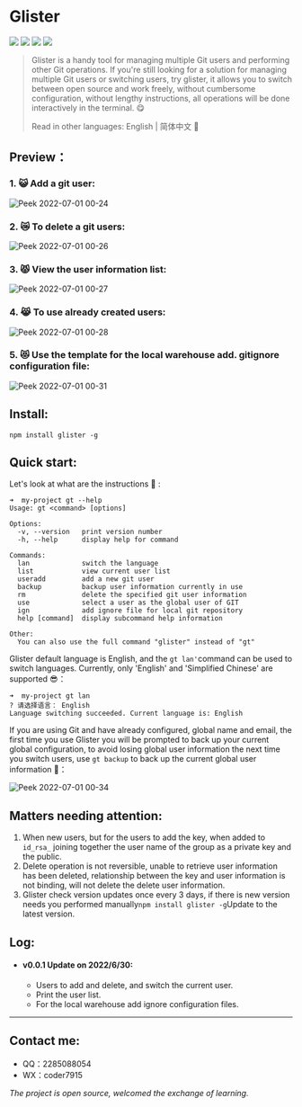 # Glister

![](https://img.shields.io/badge/npm%20package-v0.0.1-yellow) ![](https://img.shields.io/badge/node->=16.15.0-blue?color=red&) ![](https://img.shields.io/badge/commander-v9.3.0-brightgreen) ![](https://img.shields.io/badge/inquirer-v8.2.4-green)  

> Glister is a handy tool for managing multiple Git users and performing other Git operations. If you're still looking for a solution for managing multiple Git users or switching users, try glister, it allows you to switch between open source and work freely, without cumbersome configuration, without lengthy instructions, all operations will be done interactively in the terminal. :yum:
>
> Read in other languages: English | 简体中文  :eyes:

## Preview：

### 1. 😺 Add a git user:

![Peek 2022-07-01 00-24](https://tvax4.sinaimg.cn/large/0087ufIQgy1h3qqfzd7kbg30ov0j8tk1.gif)

### 2. 😿 To delete a git users:

![Peek 2022-07-01 00-26](https://tvax1.sinaimg.cn/large/0087ufIQgy1h3qqhdzg83g30ov0j8kjl.gif)

### 3. 😾 View the user information list:

![Peek 2022-07-01 00-27](https://tva2.sinaimg.cn/large/0087ufIQgy1h3qqibz2u2g30ov0j84mi.gif)

### 4. 😹 To use already created users:

![Peek 2022-07-01 00-28](https://tvax3.sinaimg.cn/large/0087ufIQgy1h3qqjm90l3g30ov0j87wi.gif)

### 5. 😻 Use the template for the local warehouse add. gitignore configuration file:

![Peek 2022-07-01 00-31](https://tva1.sinaimg.cn/large/0087ufIQgy1h3qqmvnic0g31bh0yr4da.gif)

## Install:

```shell
npm install glister -g
```

## Quick start:

Let's look at what are the instructions :grimacing: :

```shell
➜  my-project gt --help
Usage: gt <command> [options]

Options:
  -v, --version   print version number
  -h, --help      display help for command

Commands:
  lan             switch the language
  list            view current user list
  useradd         add a new git user
  backup          backup user information currently in use
  rm              delete the specified git user information
  use             select a user as the global user of GIT
  ign             add ignore file for local git repository
  help [command]  display subcommand help information

Other:
  You can also use the full command "glister" instead of "gt"
```

Glister default language is English, and the `gt lan'`command can be used to switch languages. Currently, only 'English' and 'Simplified Chinese' are supported :sunglasses:：

```shell
➜  my-project gt lan 
? 请选择语言： English
Language switching succeeded. Current language is: English
```

If you are using Git and have already configured, global name and email, the first time you use Glister you will be prompted to back up your current global configuration, to avoid losing global user information the next time you switch users, use `gt backup` to back up the current global user information :eyes:：

![Peek 2022-07-01 00-34](https://tvax3.sinaimg.cn/large/0087ufIQgy1h3qqpocog3g30oc0jb7wh.gif)

## Matters needing attention:

1. When new users, but for the users to add the key, when added to ` id_rsa_ ` joining together the user name of the group as a private key and the public.
2. Delete operation is not reversible, unable to retrieve user information has been deleted, relationship between the key and user information is not binding, will not delete the delete user information.
3. Glister check version updates once every 3 days, if there is new version needs you performed manually`npm install glister -g`Update to the latest version.

## Log:

- #### v0.0.1 Update on 2022/6/30:

  - Users to add and delete, and switch the current user.
  - Print the user list.
  - For the local warehouse add ignore configuration files.

***

## Contact me:

- QQ：2285088054
- WX：coder7915

*The project is open source, welcomed the exchange of learning.*

